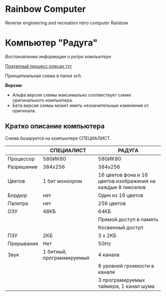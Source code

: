 #  Rainbow Computer
Reverse engineering and recreation retro computer Rainbow

# Компьютер "Радуга"
_Востановление информации о ретро компьютере_

[Поэтапный процесс описан тут](storyboard/README.md)

Принципиальная схема в папке _sch_. 

**Версии:**

- Альфа версия схемы максимально соотвествует схеме оригинального компьютера. 
- Бета версия схемы может иметь незначительные изменения от оригинала.

## Кратко описание компьютера

Схема базируется на компьютере СПЕЦИАЛИСТ. 


|                                  | СПЕЦИАЛИСТ                         | РАДУГА                           |
|---|---|---|
| Процессор | 580ИК80 | 580ИК80 |
| Разрешение | 384x256 | 384x256 |
| Цветов | 1 бит монохром | 16 цветов фона и 16 цветов изображения на каждые 8 пикселов | 
| Бордюр | нет | Один из 16 цветов | 
| Палитра | нет | 256 цветов |
| ОЗУ | 48КБ | 64КБ |
|     |      | Прямой доступ в память | 48КБ |
|     |      | Косвенный доступ | 16КБ (цвет) |
| ПЗУ | 2КБ | 3 x 2КБ |
| Прерывания | Нет | 50Hz |
| Звук | 1 битный, программируемый | 4 канала |
|      |                           | 8 уровней громкости в канале |
|      |                           | 3 програмируемых таймера, 1 канал шума |

 
